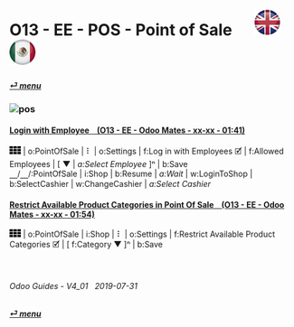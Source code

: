 # O13 - EE - POS - Point of Sale &nbsp;&nbsp;&nbsp;&nbsp; [![en-uk](/doc/img/en-uk_flag_button_small.png)](/en-uk/o13/ee/pos/en-uk-o13-ee-pos-point-of-sale-guides.md) [ ![es-mx](/doc/img/es-mx_flag_button_small.png)](/es-mx/o13/ee/pos/es-mx-o13-ee-pos-point-of-sale-guides.md)
#### [_&#x23CE; menu_](/es-mx/o13/ee/es-mx-o13-ee-guides-menu.md)  
### ![pos](/doc/img/point-of-sale.png)

#### [Login with Employee &nbsp;&nbsp; (O13 - EE - Odoo Mates - xx-xx - 01:41)](https://youtube.com/embed/Nmafl3gA8aI?autoplay=1&start=0&end=0&rel=0)  
![apps](/doc/img/apps.png) | o:PointOfSale | &#x2807; | o:Settings | f:Log in with Employees &#x1F5F9; | f:Allowed Employees | \[ &#x25BC; | _a:Select Employee_ ]&#x207F; | b:Save  
&#x23BD;/&#x23BD;/:PointOfSale | i:Shop | b:Resume | _a:Wait_ | w:LoginToShop | b:SelectCashier | w:ChangeCashier | _a:Select Cashier_  

#### [Restrict Available Product Categories in Point Of Sale &nbsp;&nbsp; (O13 - EE - Odoo Mates - xx-xx - 01:54)](https://youtube.com/embed/EO-j2h2AUw4?autoplay=1&start=0&end=0&rel=0)  
![apps](/doc/img/apps.png) | o:PointOfSale | i:Shop | &#x2807; | o:Settings | f:Restrict Available Product Categories &#x1F5F9; | \[ f:Category &#x25BC; \]&#x207F; | b:Save  

<br>

###### Odoo Guides - V4_01 &nbsp; 2019-07-31  
**[_&#x23CE; menu_](/es-mx/o13/ee/es-mx-o13-ee-guides-menu.md)**  
